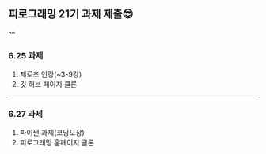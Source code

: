 ## 피로그래밍 21기 과제 제출😎

**^^**

### 6.25 과제
1. 제로초 인강(~3-9강)
2. 깃 허브 페이지 클론
---
### 6.27 과제
1. 파이썬 과제(코딩도장)
2. 피로그래밍 홈페이지 클론